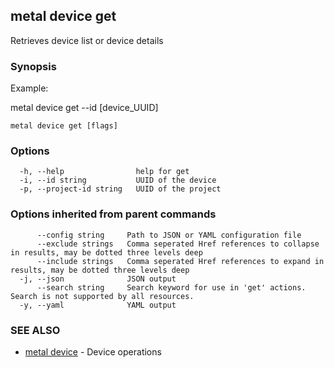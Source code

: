 ## metal device get

Retrieves device list or device details

### Synopsis

Example:
	
metal device get --id [device_UUID]

	

```
metal device get [flags]
```

### Options

```
  -h, --help                help for get
  -i, --id string           UUID of the device
  -p, --project-id string   UUID of the project
```

### Options inherited from parent commands

```
      --config string     Path to JSON or YAML configuration file
      --exclude strings   Comma seperated Href references to collapse in results, may be dotted three levels deep
      --include strings   Comma seperated Href references to expand in results, may be dotted three levels deep
  -j, --json              JSON output
      --search string     Search keyword for use in 'get' actions. Search is not supported by all resources.
  -y, --yaml              YAML output
```

### SEE ALSO

* [metal device](metal_device.md)	 - Device operations

